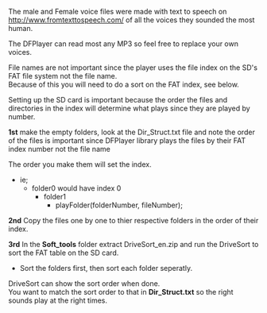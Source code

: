 
The male and Female voice files were made with text to speech
on http://www.fromtexttospeech.com/  of all the voices they sounded the most human.

The DFPlayer can read most any MP3 so feel free to replace your own voices.

File names are not important since the player uses the file index on the SD's FAT file system not the file name.  
Because of this you will need to do a sort on the FAT index, see below.

Setting up the SD card is important because the order the files and directories in the index will determine what plays since they are played by number.

**1st** make the empty folders, look at the Dir_Struct.txt file and note the order of the files is important since DFPlayer library plays the files by their FAT index number not the file name

The order you make them will set the index.
- ie;
  - folder0   would have index 0
    - folder1
      - playFolder(folderNumber, fileNumber);
		
**2nd** Copy the files one by one to thier respective folders in the order of their index.
	
**3rd** In the **Soft_tools** folder extract DriveSort_en.zip and run the DriveSort to sort the FAT table on the SD card.
- Sort the folders first, then sort each folder seperatly.

DriveSort can show the sort order when done.  
You want to match the sort order to that in **Dir_Struct.txt** so the right sounds play at the right times.
